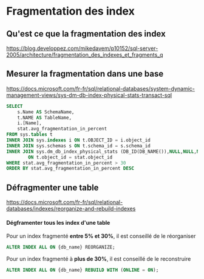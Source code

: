 ﻿# Fragmentation des index

## Qu'est ce que la fragmentation des index
https://blog.developpez.com/mikedavem/p10152/sql-server-2005/architecture/fragmentation_des_indexes_et_fragments_q

## Mesurer la fragmentation dans une base
https://docs.microsoft.com/fr-fr/sql/relational-databases/system-dynamic-management-views/sys-dm-db-index-physical-stats-transact-sql

```` sql
SELECT 
    s.Name AS SchemaName,
    t.NAME AS TableName,
    i.[Name],
    stat.avg_fragmentation_in_percent
FROM sys.tables t
INNER JOIN sys.indexes i ON t.OBJECT_ID = i.object_id
INNER JOIN sys.schemas s ON t.schema_id = s.schema_id
INNER JOIN sys.dm_db_index_physical_stats (DB_ID(DB_NAME()),NULL,NULL,NULL,NULL) stat
        ON t.object_id = stat.object_id
WHERE stat.avg_fragmentation_in_percent > 30
ORDER BY stat.avg_fragmentation_in_percent DESC
````
## Défragmenter une table
https://docs.microsoft.com/fr-fr/sql/relational-databases/indexes/reorganize-and-rebuild-indexes

#### Dégframenter tous les index d'une table

Pour un index fragmenté **entre  5% et 30%**, il est conseillé de le réorganiser
```` sql
ALTER INDEX ALL ON {db_name} REORGANIZE;
````

Pour un index fragmenté à **plus de 30%**, il est conseillé de le reconstruire
```` sql
ALTER INDEX ALL ON {db_name} REBUILD WITH (ONLINE = ON);
````